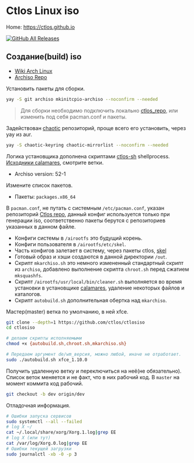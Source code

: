 # Ctlos Linux iso

Home: https://ctlos.github.io

[![GitHub All Releases](https://img.shields.io/github/downloads/ctlos/ctlosiso/total.svg)](https://ctlos.github.io/get)

## Создание(build) iso

- [Wiki Arch Linux](https://wiki.archlinux.org/index.php/archiso)
- [Archiso Repo](https://gitlab.archlinux.org/archlinux/archiso)

Установить пакеты для сборки.

```bash
yay -S git archiso mkinitcpio-archiso --noconfirm --needed
```

> Для сборки необходимо подключить локально [ctlos_repo](https://ctlos.github.io/wiki/install/ctlos-repo/), или изменить под себя pacman.conf и пакеты.

Задействован [chaotic](https://aur.chaotic.cx/) репозиторий, проще всего его установить, через yay из aur.

```bash
yay -S chaotic-keyring chaotic-mirrorlist --noconfirm --needed
```

Логика установщика дополнена скриптами [ctlos-sh](https://github.com/ctlos/ctlos-sh) shellprocess. [Исходники calamares](https://github.com/ctlos/calamares), смотрите ветки.

- Archiso version: 52-1

Измените список пакетов.

- Пакеты: `packages.x86_64`

В `pacman.conf`, не путать с системным `/etc/pacman.conf`, указан репозиторий [Ctlos repo](https://github.com/ctlos/ctlos_repo/tree/master), данный конфиг используется только при генерации iso, соответственно пакеты берутся с репозиториев указанных в данном файле.

- Конфиги системы в `/airootfs` это будущий корень.
- Конфиги пользователя в `/airootfs/etc/skel`.
- Часть конфигов залетает в систему, через пакеты ctlos, [skel](https://github.com/ctlos/skel)
- Готовый образ и хэши создаются в данной директории `/out`.
- Скрипт `mkarchiso.sh` это немного измененный стандартный скрипт из `archiso`, добавлено выполнение скрипта `chroot.sh` перед сжатием `mksquashfs`.
- Скрипт `/airootfs/usr/local/bin/cleaner.sh` выполняется во время установки в установщике [calamares](https://github.com/ctlos/calamares/blob/dev/src/modules/shellprocess/shellprocess.conf), удаление некоторых файлов и каталогов.
- Скрипт `autobuild.sh` дополнительная обертка над `mkarchiso`.

Мастер(master) ветка по умолчанию, в ней xfce.

```sh
git clone --depth=1 https://github.com/ctlos/ctlosiso
cd ctlosiso

# делаем скрипты исполняемыми
chmod +x {autobuild.sh,chroot.sh,mkarchiso.sh}

# Передаем аргумент de/wm_версия, можно любой, иначе не отработает.
sudo ./autobuild.sh xfce_1.10.0
```

Получить удаленную ветку и переключиться на неё(не обязательно). Список веток меняется и не факт, что в них рабочий код. В `master` на момент коммита код рабочий.

```bash
git checkout -b dev origin/dev
```

Отладочная информация.

```bash
# Ошибки запуска сервисов
sudo systemctl --all --failed
# log X ~/
cat ~/.local/share/xorg/Xorg.1.log|grep EE
# log X (или тут)
cat /var/log/Xorg.0.log|grep EE
# Ошибки текущей загрузки
sudo journalctl -xb -0 -p 3
```

